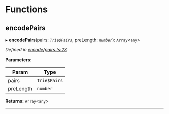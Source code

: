 

# Functions

<a id="encodepairs"></a>

##  encodePairs

▸ **encodePairs**(pairs: *`Trie$Pairs`*, preLength: *`number`*): `Array`<`any`>

*Defined in [encode/pairs.ts:23](https://github.com/polkadot-js/common/blob/02d4155/packages/trie-hash/src/encode/pairs.ts#L23)*

**Parameters:**

| Param | Type |
| ------ | ------ |
| pairs | `Trie$Pairs` |
| preLength | `number` |

**Returns:** `Array`<`any`>

___


